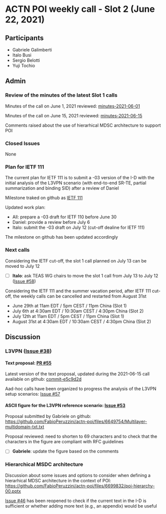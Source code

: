 # ACTN POI weekly call - Slot 2 (June 22, 2021)

## Participants
- Gabriele Galimberti
- Italo Busi
- Sergio Belotti
- Yuji Tochio

## Admin

### Review of the minutes of the latest Slot 1 calls

Minutes of the call on June 1, 2021 reviewed: [minutes-2021-06-01](https://github.com/FabioPeruzzini/actn-poi/blob/master/minutes/minutes-2021-06-01.md)

Minutes of the call on June 15, 2021 reviewed: [minutes-2021-06-15](https://github.com/FabioPeruzzini/actn-poi/blob/master/minutes/minutes-2021-06-15.md)

Comments raised about the use of hierarhical MDSC architecture to support POI

### Closed Issues

None

### Plan for IETF 111

The current plan for IETF 111 is to submit a -03 version of the I-D with the initial analysis of the L3VPN scenario (with end-to-end SR-TE, partial summarization and binding SID) after a review of Daniel

Milestone traked on github as [IETF 111](https://github.com/FabioPeruzzini/actn-poi/milestone/2)

Updated work plan:
* All: prepare a -03 draft for IETF 110 before June 30
* Daniel: provide a review before July 6
* Italo: submit the -03 draft on July 12 (cut-off dealine for IETF 111)

The milestone on github has been updated accordingly

### Next calls

Considering the IETF cut-off, the slot 1 call planned on July 13 can be moved to July 12

- [ ] **Italo**: ask TEAS WG chairs to move the slot 1 call from July 13 to July 12 ([Issue #58](https://github.com/FabioPeruzzini/actn-poi/issues/58))

Considering the IETF 111 and the summer vacation period, after IETF 111 cut-off, the weekly calls can be cancelled and restarted from August 31st

- June 29th at 11am EDT / 5pm CEST / 11pm China (Slot 1)
- July 6th at 4:30am EDT / 10:30am CEST / 4:30pm China (Slot 2)
- July 12th at 11am EDT / 5pm CEST / 11pm China (Slot 1)
- August 31st at 4:30am EDT / 10:30am CEST / 4:30pm China (Slot 2)

## Discussion

### L3VPN ([Issue #38](https://github.com/FabioPeruzzini/actn-poi/issues/38))

#### Text proposal: [PR #55](https://github.com/FabioPeruzzini/actn-poi/pull/55)

Latest version of the text proposal, updated during the 2021-06-15 call available on github: [commit-e5c9d2d](https://github.com/FabioPeruzzini/actn-poi/pull/55/commits/e5c9d2d64a35800f54adaf1add29b252d1179c97)

Aad-hoc calls have been organized to progress the analysis of the L3VPN setup scenarios: [Issue #57](https://github.com/FabioPeruzzini/actn-poi/issues/57)

#### ASCII figure for the L3VPN reference scenario: [Issue #53](https://github.com/FabioPeruzzini/actn-poi/issues/53)

Proposal submitted by Gabriele on github: https://github.com/FabioPeruzzini/actn-poi/files/6649754/Multilayer-multidomain-txt.txt

Proposal reviewed: need to shorten to 69 characters and to check that the characters in the figure are compliant with RFC guidelines

- [ ] **Gabriele**: update the figure based on the comments

### Hierarchical MSDC architecture

Discussion about some issues and options to consider when defining a hierarhical MDSC architecture in the context of POI: https://github.com/FabioPeruzzini/actn-poi/files/6699832/poi-hierarchy-00.pptx

[Issue #46](https://github.com/FabioPeruzzini/actn-poi/issues/46) has been reopened to check if the current text in the I-D is sufficient or whether adding more text (e.g., an appendix) would be useful

